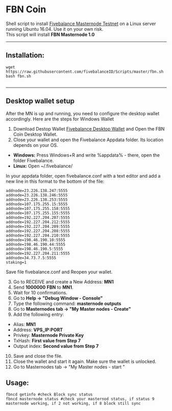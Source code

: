 # FBN Coin
Shell script to install [Fivebalance Masternode Testnet](https://fivebalance.com) on a Linux server running Ubuntu 16.04. Use it on your own risk.  
This script will install **FBN Masternode 1.0**

***
## Installation:
```
wget https://raw.githubusercontent.com/fivebalanceID/Scripts/master/fbn.sh
bash fbn.sh


```
***

## Desktop wallet setup

After the MN is up and running, you need to configure the desktop wallet accordingly. Here are the steps for Windows Wallet
1. Download Destop Wallet [Fivebalance Desktop Wallet](https://github.com/fivebalanceID/Wallet-FBN/raw/master/fivebalance-qt.zip) and Open the FBN Coin Desktop Wallet. 
2. Close your wallet and open the Fivebalance Appdata folder. Its location depends on your OS.

- **Windows:** Press Windows+R and write %appdata% - there, open the folder Fivebalance.
- **Linux:** Open ~/.fivebalance/

In your appdata folder, open fivebalance.conf with a text editor and add a new line in this format to the bottom of the file:

```text
addnode=23.226.138.247:5555
addnode=23.226.138.246:5555
addnode=23.226.138.253:5555
addnode=107.175.255.15:5555
addnode=107.175.255.158:5555
addnode=107.175.255.155:5555
addnode=192.227.204.207:5555
addnode=192.227.204.212:5555
addnode=192.227.204.209:5555
addnode=192.227.204.208:5555
addnode=192.227.204.210:5555
addnode=198.46.190.10:5555
addnode=198.46.190.44:5555
addnode=198.46.190.5:5555
addnode=192.227.204.211:5555
addnode=34.73.7.5:5555
staking=1
``` 
Save file fivebalance.conf and Reopen your wallet.

3. Go to RECEIVE and create a New Address: **MN1**
4. Send **1000000** **FBN** to **MN1**.
5. Wait for 10 confirmations.
6. Go to **Help -> "Debug Window - Console"**
7. Type the following command: **masternode outputs**
8. Go to  **Masternodes tab -> "My Master nodes - Create"**
9. Add the following entry:

* Alias: **MN1**
* Address: **VPS_IP:PORT**
* Privkey: **Masternode Private Key**
* TxHash: **First value from Step 7**
* Output index:  **Second value from Step 7**

10. Save and close the file.
11. Close the wallet and start it again. Make sure the wallet is unlocked.
12.  Go to Masternodes tab -> "My Master nodes - start "

## Usage:
```
fbncd getinfo #check Block sync status 
fbncd masternode status #check your masternod status, if status 9 masternode working, if 2 not working, if 8 block still sync 
```





